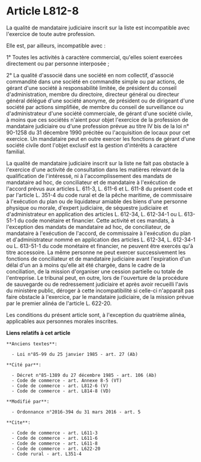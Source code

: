 # Article L812-8

La qualité de mandataire judiciaire inscrit sur la liste est incompatible avec l'exercice de toute autre profession. 

Elle est, par ailleurs, incompatible avec : 

1° Toutes les activités à caractère commercial, qu'elles soient exercées directement ou par personne interposée ; 

2° La qualité d'associé dans une société en nom collectif, d'associé commandité dans une société en commandite simple ou par
actions, de gérant d'une société à responsabilité limitée, de président du conseil d'administration, membre du directoire,
directeur général ou directeur général délégué d'une société anonyme, de président ou de dirigeant d'une société par actions
simplifiée, de membre du conseil de surveillance ou d'administrateur d'une société commerciale, de gérant d'une société
civile, à moins que ces sociétés n'aient pour objet l'exercice de la profession de mandataire judiciaire ou d'une profession
prévue au titre IV bis de la loi n° 90-1258 du 31 décembre 1990 précitée ou l'acquisition de locaux pour cet exercice. Un
mandataire peut en outre exercer les fonctions de gérant d'une société civile dont l'objet exclusif est la gestion d'intérêts
à caractère familial. 

La qualité de mandataire judiciaire inscrit sur la liste ne fait pas obstacle à l'exercice d'une activité de consultation
dans les matières relevant de la qualification de l'intéressé, ni à l'accomplissement des mandats de mandataire ad hoc, de
conciliateur et de mandataire à l'exécution de l'accord prévus aux articles L. 611-3, L. 611-6 et L. 611-8 du présent code et
par l'article L. 351-4 du code rural et de la pêche maritime, de commissaire à l'exécution du plan ou de liquidateur amiable
des biens d'une personne physique ou morale, d'expert judiciaire, de séquestre judiciaire et d'administrateur en application
des articles L. 612-34, L. 612-34-1 ou L. 613-51-1 du code monétaire et financier. Cette activité et ces mandats, à
l'exception des mandats de mandataire ad hoc, de conciliateur, de mandataire à l'exécution de l'accord, de commissaire à
l'exécution du plan et d'administrateur nommé en application des articles L. 612-34, L. 612-34-1 ou L. 613-51-1 du code
monétaire et financier, ne peuvent être exercés qu'à titre accessoire. La même personne ne peut exercer successivement les
fonctions de conciliateur et de mandataire judiciaire avant l'expiration d'un délai d'un an à moins qu'elle ait été chargée,
dans le cadre de la conciliation, de la mission d'organiser une cession partielle ou totale de l'entreprise. Le tribunal
peut, en outre, lors de l'ouverture de la procédure de sauvegarde ou de redressement judiciaire et après avoir recueilli
l'avis du ministère public, déroger à cette incompatibilité si celle-ci n'apparaît pas faire obstacle à l'exercice, par le
mandataire judiciaire, de la mission prévue par le premier alinéa de l'article L. 622-20. 

Les conditions du présent article sont, à l'exception du quatrième alinéa, applicables aux personnes morales inscrites.

**Liens relatifs à cet article**

	**Anciens textes**:

	  - Loi n°85-99 du 25 janvier 1985 - art. 27 (Ab)

	**Cité par**:

	  - Décret n°85-1389 du 27 décembre 1985 - art. 106 (Ab)
	  - Code de commerce - art. Annexe 8-5 (VT)
	  - Code de commerce - art. L812-6 (V)
	  - Code de commerce - art. L814-8 (VD)

	**Modifié par**:

	  - Ordonnance n°2016-394 du 31 mars 2016 - art. 5

	**Cite**:

	  - Code de commerce - art. L611-3
	  - Code de commerce - art. L611-6
	  - Code de commerce - art. L611-8
	  - Code de commerce - art. L622-20
	  - Code rural - art. L351-4
